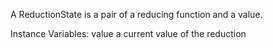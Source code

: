 A ReductionState is a pair of a reducing function and a value.

Instance Variables:
	value	<anObject>	a current value of the reduction

